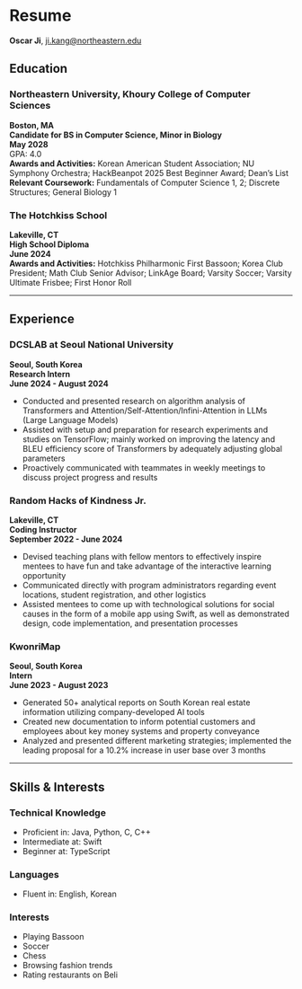 # Resume

**Oscar Ji**, ji.kang@northeastern.edu


## Education

### Northeastern University, Khoury College of Computer Sciences  
**Boston, MA**  
**Candidate for BS in Computer Science, Minor in Biology**  
**May 2028**  
GPA: 4.0  
**Awards and Activities:** Korean American Student Association; NU Symphony Orchestra; HackBeanpot 2025 Best Beginner Award; Dean’s List  
**Relevant Coursework:** Fundamentals of Computer Science 1, 2; Discrete Structures; General Biology 1  

### The Hotchkiss School  
**Lakeville, CT**  
**High School Diploma**  
**June 2024**  
**Awards and Activities:** Hotchkiss Philharmonic First Bassoon; Korea Club President; Math Club Senior Advisor; LinkAge Board; Varsity Soccer; Varsity Ultimate Frisbee; First Honor Roll  

---

## Experience

### DCSLAB at Seoul National University  
**Seoul, South Korea**  
**Research Intern**  
**June 2024 - August 2024**  
- Conducted and presented research on algorithm analysis of Transformers and Attention/Self-Attention/Infini-Attention in LLMs (Large Language Models)  
- Assisted with setup and preparation for research experiments and studies on TensorFlow; mainly worked on improving the latency and BLEU efficiency score of Transformers by adequately adjusting global parameters  
- Proactively communicated with teammates in weekly meetings to discuss project progress and results  

### Random Hacks of Kindness Jr.  
**Lakeville, CT**  
**Coding Instructor**  
**September 2022 - June 2024**  
- Devised teaching plans with fellow mentors to effectively inspire mentees to have fun and take advantage of the interactive learning opportunity  
- Communicated directly with program administrators regarding event locations, student registration, and other logistics  
- Assisted mentees to come up with technological solutions for social causes in the form of a mobile app using Swift, as well as demonstrated design, code implementation, and presentation processes  

### KwonriMap  
**Seoul, South Korea**  
**Intern**  
**June 2023 - August 2023**  
- Generated 50+ analytical reports on South Korean real estate information utilizing company-developed AI tools  
- Created new documentation to inform potential customers and employees about key money systems and property conveyance  
- Analyzed and presented different marketing strategies; implemented the leading proposal for a 10.2% increase in user base over 3 months  

---

## Skills & Interests

### Technical Knowledge
- Proficient in: Java, Python, C, C++  
- Intermediate at: Swift
- Beginner at: TypeScript

### Languages
- Fluent in: English, Korean  

### Interests
- Playing Bassoon  
- Soccer  
- Chess  
- Browsing fashion trends  
- Rating restaurants on Beli
